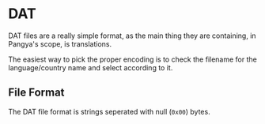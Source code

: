 # DAT

DAT files are a really simple format, as the main thing they are containing, in Pangya's scope, is translations.

The easiest way to pick the proper encoding is to check the filename for the language/country name and select according to it.

## File Format

The DAT file format is strings seperated with null \(`0x00`\) bytes.

